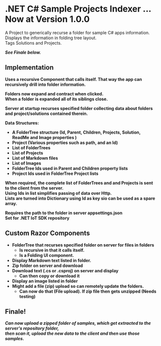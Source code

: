 # .NET C# Sample Projects Indexer ... Now at Version 1.0.0

A Project to generically recurse a folder for sample C# apps information. 
Displays the information in folding tree layout.  
Tags Solutions and Projects.

<b><i> See Finale below. </i><b>

## Implementation

Uses a recursive Component that calls itself. 
That way the app can recursively drill into folder information.
  
Folders now expand and contract when clicked.  
When a folder is expanded all of its siblings close.
  
Server at startup recurses specified folder collecting data 
about folders and project/solutions contained therein.
  
Data Structures:
- A FolderTree structure (Id, Parent, Children, Projects, Solution, ReadMe and Image properties ) 
- Project (Various properties such as path, and an Id)
- List of FolderTrees
- List of Projects
- List of Markdown files
- List of Images
- FolderTree Ids used in Parent and Children property lists
- Project Ids used in FolderTree Project lists

When required, the complete list of FolderTrees and and Projects is sent to the client from the server.  
Using Ids in list simplifies passing of data over Http.  
Lists are turned into Dictionary using Id as key sio can be used as a spare array.

Requires the path to the folder in server appsettings.json  
Set for .NET IoT SDK repository

## Custom Razor Components
- FolderTree that recurses specified folder on server for files in folders
  - Is recursive in that it calls itself.
  - Is a Folding UI component.
- Display Markdown text listed in folder.
- Zip folder on server and download
- Download text (.cs or .csproj) on server and display
  - Can then copy or download it
- Display an image listed in folder
- Might add a file (zip) upload so can remotely update the folders.
  - Can now do that (File upload). If zip file then gets unzipped (Needs testing)

## Finale!

<b><i> Can now upload a zipped folder of samples, which get extracted to the server's repository folder,  
  then scan it, upload the new data to the client and then use those samples.</i><b>




